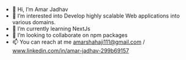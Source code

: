 - 👋 Hi, I’m Amar Jadhav
- 👀 I’m interested into Develop highly scalable Web applications into various domains.
- 🌱 I’m currently learning NextJs
- 💞️ I’m looking to collaborate on npm packages
- 📫 You can reach at me amarshahaji111@gmail.com / www.linkedin.com/in/amar-jadhav-299b69157

<!---
amarshahaji/amarshahaji is a ✨ special ✨ repository because its `README.md` (this file) appears on your GitHub profile.
You can click the Preview link to take a look at your changes.
--->
